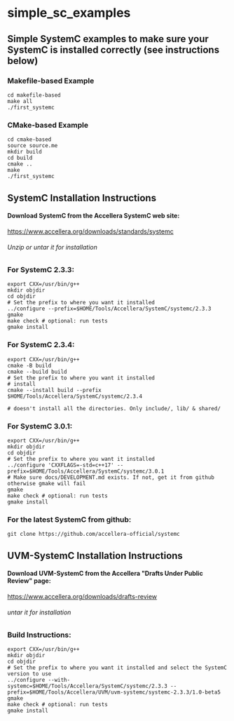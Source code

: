 # simple_sc_examples

## Simple SystemC examples to make sure your SystemC is installed correctly (see instructions below)
### Makefile-based Example
```{bash}
cd makefile-based
make all
./first_systemc
```

### CMake-based Example
```{bash}
cd cmake-based
source source.me
mkdir build
cd build
cmake ..
make
./first_systemc
```

## SystemC Installation Instructions

#### Download SystemC from the Accellera SystemC web site:
https://www.accellera.org/downloads/standards/systemc
###### Unzip or untar it for installation


### For SystemC 2.3.3:
```{bash}
export CXX=/usr/bin/g++
mkdir objdir
cd objdir
# Set the prefix to where you want it installed
../configure --prefix=$HOME/Tools/Accellera/SystemC/systemc/2.3.3
gmake
make check # optional: run tests
gmake install
```

### For SystemC 2.3.4:
```{bash}
export CXX=/usr/bin/g++
cmake -B build
cmake --build build
# Set the prefix to where you want it installed
# install
cmake --install build --prefix $HOME/Tools/Accellera/SystemC/systemc/2.3.4

# doesn't install all the directories. Only include/, lib/ & shared/
```

### For SystemC 3.0.1:
```{bash}
export CXX=/usr/bin/g++
mkdir objdir
cd objdir
# Set the prefix to where you want it installed
../configure 'CXXFLAGS=-std=c++17' --prefix=$HOME/Tools/Accellera/SystemC/systemc/3.0.1
# Make sure docs/DEVELOPMENT.md exists. If not, get it from github otherwise gmake will fail
gmake
make check # optional: run tests
gmake install
```

### For the latest SystemC from github:
```{bash}
git clone https://github.com/accellera-official/systemc
```


## UVM-SystemC Installation Instructions

#### Download UVM-SystemC from the Accellera "Drafts Under Public Review" page:
https://www.accellera.org/downloads/drafts-review
###### untar it for installation

### Build Instructions:
```{bash}
export CXX=/usr/bin/g++
mkdir objdir
cd objdir
# Set the prefix to where you want it installed and select the SystemC version to use
../configure --with-systemc=$HOME/Tools/Accellera/SystemC/systemc/2.3.3 --prefix=$HOME/Tools/Accellera/UVM/uvm-systemc/systemc-2.3.3/1.0-beta5
gmake
make check # optional: run tests
gmake install
```

